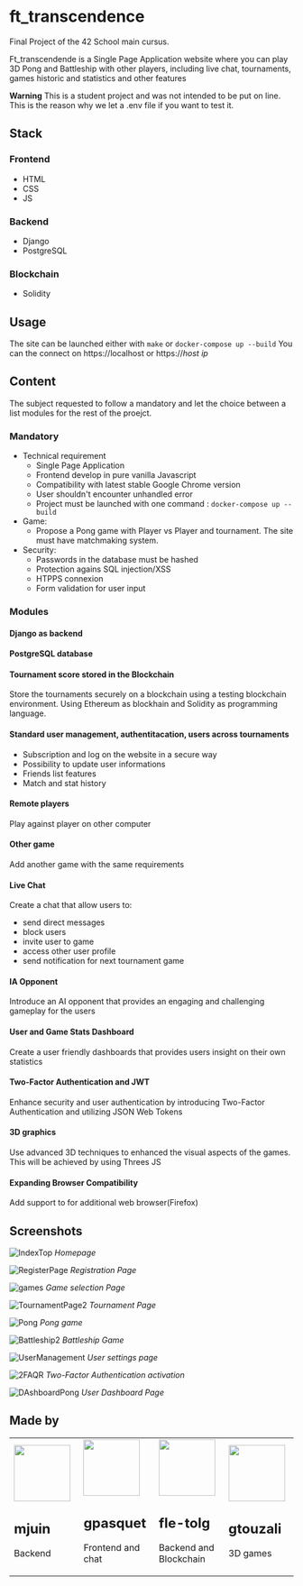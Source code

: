 # ft_transcendence

Final Project of the 42 School main cursus.

Ft_transcendende is a Single Page Application website where you can play 3D Pong and Battleship with other players, including live chat, tournaments, games historic and statistics and other features

**Warning**
This is a student project and was not intended to be put on line. This is the reason why we let a .env file if you want to test it.

## Stack

### Frontend
* HTML
* CSS
* JS

### Backend
* Django
* PostgreSQL

### Blockchain
* Solidity

## Usage
The site can be launched either with ```make``` or ```docker-compose up --build```
You can the connect on https://localhost or https://*host ip*

## Content
The subject requested to follow a mandatory and let the choice between a list modules for the rest of the proejct.  

### Mandatory
* Technical requirement
    * Single Page Application
    * Frontend develop in pure vanilla Javascript
    * Compatibility with latest stable Google Chrome version
    * User shouldn't encounter unhandled error
    * Project must be launched with one command : `docker-compose up --build`
* Game:
    * Propose a Pong game with Player vs Player and tournament. The site must have matchmaking system.
* Security:
    * Passwords in the database must be hashed
    * Protection agains SQL injection/XSS
    * HTPPS connexion
    * Form validation for user input

### Modules
#### Django as backend
#### PostgreSQL database
#### Tournament score stored in the Blockchain
Store the tournaments securely on a blockchain using a testing blockchain environment. 
Using Ethereum as blockhain and Solidity as programming language.
#### Standard user management, authentitacation, users across tournaments
* Subscription and log on the website in a secure way
* Possibility to update user informations
* Friends list features
* Match and stat history
#### Remote players
Play against player on other computer
#### Other game
Add another game with the same requirements
#### Live Chat
Create a chat that allow users to:
* send direct messages
* block users
* invite user to game
* access other user profile
* send notification for next tournament game
#### IA Opponent
Introduce an AI opponent that provides an engaging and challenging gameplay for the users
#### User and Game Stats Dashboard
Create a user friendly dashboards that provides users insight on their own statistics
#### Two-Factor Authentication and JWT
Enhance security and user authentication by introducing Two-Factor Authentication and utilizing JSON Web Tokens 
#### 3D graphics
Use advanced 3D techniques to enhanced the visual aspects of the games.
This will be achieved by using Threes JS
#### Expanding Browser Compatibility
Add support to for additional web browser(Firefox)


## Screenshots
![IndexTop](https://github.com/m-juin/Transcendence/assets/108357857/15550353-07ec-429c-96db-767b5d092af6)
*Homepage*

![RegisterPage](https://github.com/m-juin/Transcendence/assets/108357857/3fca1368-d6de-4e26-904d-7b7af8c8f9df)
*Registration Page*

![games](https://github.com/m-juin/Transcendence/assets/108357857/b14e8f93-3d0a-4f29-b436-4f5266e908b7)
*Game selection Page*

![TournamentPage2](https://github.com/m-juin/Transcendence/assets/108357857/12b4ef43-021f-4531-bbbd-ea2b4b6e8c08)
*Tournament Page*

![Pong](https://github.com/m-juin/Transcendence/assets/108357857/0d51c5c8-dda8-4342-9e47-49b0c86d7116)
*Pong game*

![Battleship2](https://github.com/m-juin/Transcendence/assets/108357857/618d4d37-accf-49c4-8a3f-af7f4718cc1f)
*Battleship Game*

![UserManagement](https://github.com/m-juin/Transcendence/assets/108357857/0c2437f2-f21b-4431-beb0-7237c37e1aab)
*User settings page*

![2FAQR](https://github.com/m-juin/Transcendence/assets/108357857/dc72c8a5-df57-4b5f-b3cc-da16e088cccb)
*Two-Factor Authentication activation*

![DAshboardPong](https://github.com/m-juin/Transcendence/assets/108357857/67c66434-74b6-47eb-913b-6f8e3b920df5)
*User Dashboard Page*
    
## Made by
    
<table align='center'>
    <tr>
        <td width=200px>
            <a href="https://github.com/mjuin"><img src='https://avatars.githubusercontent.com/u/114703612?s=48&v=4' width=100px></a>
            <h2>mjuin</h2>
            <p>Backend</p>
        </td>
        <td width=200px>
            <a href="https://github.com/GreenPG"><img src='https://avatars.githubusercontent.com/u/108357857?s=400&v=4' width="100px"></a>
            <h2>gpasquet</h2>
            <p>Frontend and chat</p>
        </td>
        <td width=200px>
            <a href="https://github.com/polar-42"><img src='https://avatars.githubusercontent.com/u/116669579?s=48&v=4' width=100px></a>
            <h2>fle-tolg</h2>
            <p>Backend and Blockchain</p>
        </td>
        <td width=200px>
            <a href="https://github.com/TheEmperorPenguin"><img src='https://avatars.githubusercontent.com/u/88889959?s=64&v=4' width=100px></a>
            <h2>gtouzali</h2>
            <p>3D games</p>
        </td>
    </tr>    
</table>
